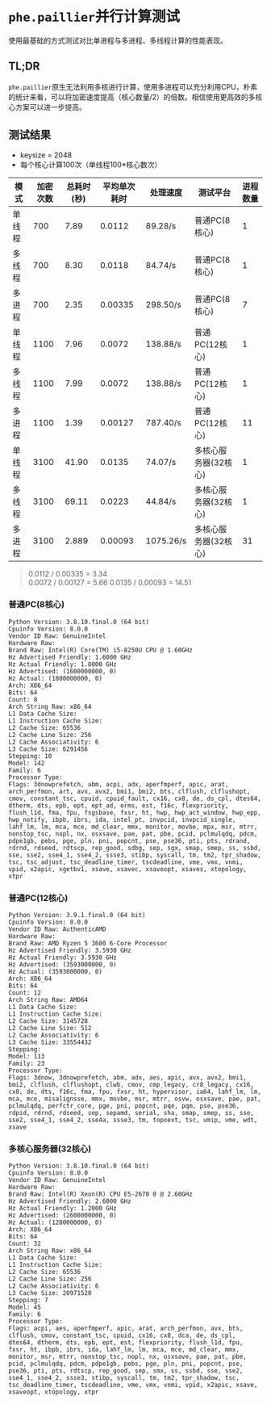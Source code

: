 # `phe.paillier`并行计算测试

使用最基础的方式测试对比单进程与多进程、多线程计算的性能表现。

## TL;DR

`phe.paillier`原生无法利用多核进行计算，使用多进程可以充分利用CPU，朴素的统计来看，可以将加密速度提高（核心数量/2）的倍数。相信使用更高效的多核心方案可以进一步提高。

## 测试结果

- keysize = 2048
- 每个核心计算100次（单线程100*核心数次）

|模式|加密次数|总耗时(秒)|平均单次耗时|处理速度|测试平台|进程数量|
|-|-|-|-|-|-|-|
|单线程|700|7.89|0.0112|89.28/s|普通PC(8核心)|1|
|多线程|700|8.30|0.0118|84.74/s|普通PC(8核心)|1|
|多进程|700|2.35|0.00335|298.50/s|普通PC(8核心)|7|
|单线程|1100|7.96|0.0072|138.88/s|普通PC(12核心)|1|
|多线程|1100|7.99|0.0072|138.88/s|普通PC(12核心)|1|
|多进程|1100|1.39|0.00127|787.40/s|普通PC(12核心)|11|
|单线程|3100|41.90|0.0135|74.07/s|多核心服务器(32核心)|1|
|多线程|3100|69.11|0.0223|44.84/s|多核心服务器(32核心)|1|
|多进程|3100|2.889|0.00093|1075.26/s|多核心服务器(32核心)|31|

> 0.0112 / 0.00335 = 3.34  
> 0.0072 / 0.00127 = 5.66
> 0.0135 / 0.00093 = 14.51 

### 普通PC(8核心)

```shell
Python Version: 3.8.10.final.0 (64 bit)
Cpuinfo Version: 8.0.0
Vendor ID Raw: GenuineIntel
Hardware Raw: 
Brand Raw: Intel(R) Core(TM) i5-8250U CPU @ 1.60GHz
Hz Advertised Friendly: 1.6000 GHz
Hz Actual Friendly: 1.8000 GHz
Hz Advertised: (1600000000, 0)
Hz Actual: (1800000000, 0)
Arch: X86_64
Bits: 64
Count: 8
Arch String Raw: x86_64
L1 Data Cache Size: 
L1 Instruction Cache Size: 
L2 Cache Size: 65536
L2 Cache Line Size: 256
L2 Cache Associativity: 6
L3 Cache Size: 6291456
Stepping: 10
Model: 142
Family: 6
Processor Type: 
Flags: 3dnowprefetch, abm, acpi, adx, aperfmperf, apic, arat, arch_perfmon, art, avx, avx2, bmi1, bmi2, bts, clflush, clflushopt, cmov, constant_tsc, cpuid, cpuid_fault, cx16, cx8, de, ds_cpl, dtes64, dtherm, dts, epb, ept, ept_ad, erms, est, f16c, flexpriority, flush_l1d, fma, fpu, fsgsbase, fxsr, ht, hwp, hwp_act_window, hwp_epp, hwp_notify, ibpb, ibrs, ida, intel_pt, invpcid, invpcid_single, lahf_lm, lm, mca, mce, md_clear, mmx, monitor, movbe, mpx, msr, mtrr, nonstop_tsc, nopl, nx, osxsave, pae, pat, pbe, pcid, pclmulqdq, pdcm, pdpe1gb, pebs, pge, pln, pni, popcnt, pse, pse36, pti, pts, rdrand, rdrnd, rdseed, rdtscp, rep_good, sdbg, sep, sgx, smap, smep, ss, ssbd, sse, sse2, sse4_1, sse4_2, ssse3, stibp, syscall, tm, tm2, tpr_shadow, tsc, tsc_adjust, tsc_deadline_timer, tscdeadline, vme, vmx, vnmi, vpid, x2apic, xgetbv1, xsave, xsavec, xsaveopt, xsaves, xtopology, xtpr
```
### 普通PC(12核心)

```shell
Python Version: 3.9.1.final.0 (64 bit)
Cpuinfo Version: 8.0.0
Vendor ID Raw: AuthenticAMD
Hardware Raw: 
Brand Raw: AMD Ryzen 5 3600 6-Core Processor
Hz Advertised Friendly: 3.5930 GHz
Hz Actual Friendly: 3.5930 GHz
Hz Advertised: (3593000000, 0)
Hz Actual: (3593000000, 0)
Arch: X86_64
Bits: 64
Count: 12
Arch String Raw: AMD64
L1 Data Cache Size:
L1 Instruction Cache Size:
L2 Cache Size: 3145728
L2 Cache Line Size: 512
L2 Cache Associativity: 6
L3 Cache Size: 33554432
Stepping:
Model: 113
Family: 23
Processor Type:
Flags: 3dnow, 3dnowprefetch, abm, adx, aes, apic, avx, avx2, bmi1, bmi2, clflush, clflushopt, clwb, cmov, cmp_legacy, cr8_legacy, cx16, cx8, de, dts, f16c, fma, fpu, fxsr, ht, hypervisor, ia64, lahf_lm, lm, mca, mce, misalignsse, mmx, movbe, msr, mtrr, osvw, osxsave, pae, pat, pclmulqdq, perfctr_core, pge, pni, popcnt, pqe, pqm, pse, pse36, rdpid, rdrnd, rdseed, sep, sepamd, serial, sha, smap, smep, ss, sse, sse2, sse4_1, sse4_2, sse4a, ssse3, tm, topoext, tsc, umip, vme, wdt, xsave
```

### 多核心服务器(32核心)

```shell
Python Version: 3.8.10.final.0 (64 bit)
Cpuinfo Version: 8.0.0
Vendor ID Raw: GenuineIntel
Hardware Raw: 
Brand Raw: Intel(R) Xeon(R) CPU E5-2670 0 @ 2.60GHz
Hz Advertised Friendly: 2.6000 GHz
Hz Actual Friendly: 1.2000 GHz
Hz Advertised: (2600000000, 0)
Hz Actual: (1200000000, 0)
Arch: X86_64
Bits: 64
Count: 32
Arch String Raw: x86_64
L1 Data Cache Size: 
L1 Instruction Cache Size: 
L2 Cache Size: 65536
L2 Cache Line Size: 256
L2 Cache Associativity: 6
L3 Cache Size: 20971520
Stepping: 7
Model: 45
Family: 6
Processor Type: 
Flags: acpi, aes, aperfmperf, apic, arat, arch_perfmon, avx, bts, clflush, cmov, constant_tsc, cpuid, cx16, cx8, dca, de, ds_cpl, dtes64, dtherm, dts, epb, ept, est, flexpriority, flush_l1d, fpu, fxsr, ht, ibpb, ibrs, ida, lahf_lm, lm, mca, mce, md_clear, mmx, monitor, msr, mtrr, nonstop_tsc, nopl, nx, osxsave, pae, pat, pbe, pcid, pclmulqdq, pdcm, pdpe1gb, pebs, pge, pln, pni, popcnt, pse, pse36, pti, pts, rdtscp, rep_good, sep, smx, ss, ssbd, sse, sse2, sse4_1, sse4_2, ssse3, stibp, syscall, tm, tm2, tpr_shadow, tsc, tsc_deadline_timer, tscdeadline, vme, vmx, vnmi, vpid, x2apic, xsave, xsaveopt, xtopology, xtpr
```
